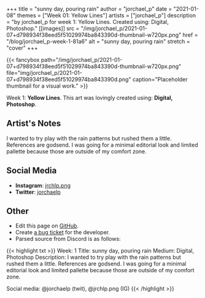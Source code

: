 +++
title =       "sunny day, pouring rain"
author =      "jorchael_p"
date =        "2021-01-08"
themes =      ["Week 01: Yellow Lines"]
artists =     ["jorchael_p"]
description = "by jorchael_p for week 1: Yellow Lines. Created using: Digital, Photoshop."
[[images]]
              src = "/img/jorchael_p/2021-01-07+d798934f38eed5f51029974ba843390d-thumbnail-w720px.png"
              href = "/blog/jorchael_p-week-1-81a6"
              alt = "sunny day, pouring rain"
              stretch = "cover"
+++


{{< fancybox path="/img/jorchael_p/2021-01-07+d798934f38eed5f51029974ba843390d-thumbnail-w720px.png" file="img/jorchael_p/2021-01-07+d798934f38eed5f51029974ba843390d.png" caption="Placeholder thumbnail for a visual work." >}}


Week 1: **Yellow Lines**. This art was lovingly created using: **Digital, Photoshop**.

## Artist's Notes

I wanted to try play with the rain patterns but rushed them a little. References are godsend. I was going for a minimal editorial look and limited pallette because those are outside of my comfort zone.

## Social Media

- **Instagram**: <a href='https://instagram.com/jrchlp.png' target='_blank'>jrchlp.png</a>
- **Twitter**: <a href='https://twitter.com/jorchaelp' target='_blank'>jorchaelp</a>

## Other

- Edit this page on [GitHub](https://github.com/teaminkling/web-refresh/edit/main/content/blog/jorchael_p-week-1-81a6.md).
- Create [a bug ticket](https://github.com/teaminkling/web-refresh/issues/new?assignees=&labels=bug&template=problem-report.md&title=) for the developer.
- Parsed source from Discord is as follows:

{{< highlight txt >}}
Week: 1
Title: sunny day, pouring rain
Medium: Digital, Photoshop
Description: I wanted to try play with the rain patterns but rushed them a little. References are godsend. I was going for a minimal editorial look and limited pallette because those are outside of my comfort zone.

Social media: @jorchaelp (twit), @jrchlp.png (IG)
{{< /highlight >}}